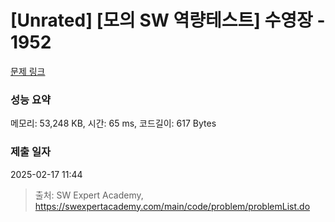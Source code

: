 # [Unrated] [모의 SW 역량테스트] 수영장 - 1952 

[문제 링크](https://swexpertacademy.com/main/code/problem/problemDetail.do?contestProbId=AV5PpFQaAQMDFAUq) 

### 성능 요약

메모리: 53,248 KB, 시간: 65 ms, 코드길이: 617 Bytes

### 제출 일자

2025-02-17 11:44



> 출처: SW Expert Academy, https://swexpertacademy.com/main/code/problem/problemList.do